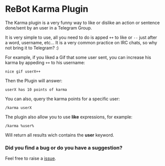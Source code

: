 # ReBot Karma Plugin

The Karma plugin is a very funny way to like or dislike an action or sentence done/sent by an user in a Telegram Group.

It is very simple to use, all you need to do is apped `++` to like or `--` just after a word, username, etc...
It is a very common practice on IRC chats, so why not bring it to Telegram? :)

For example, if you liked a Gif that some user sent, you can increase his karma by appeding `++` to his username:

```
nice gif userX++
```

Then the Plugin will answer:

```
userX has 10 points of karma
```

You can also, query the karma points for a specific user:

```
/karma userX
```

The plugin also allow you to use **like** expressions, for example:

```
/karma %user%
```

Will return all results wich contains the **user** keyword.


### Did you find a bug or do you have a suggestion?
Feel free to raise a [issue](https://github.com/rebasing-xyz/rebot/issues/new).